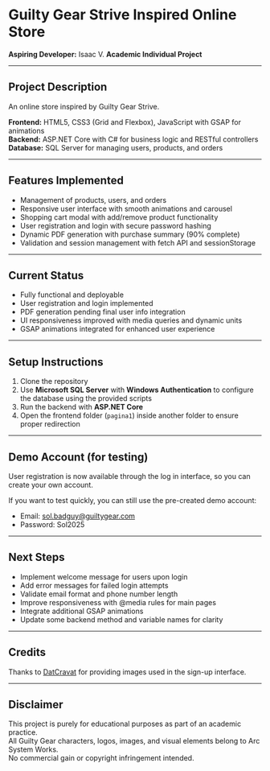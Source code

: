 # Guilty Gear Strive Inspired Online Store

**Aspiring Developer:** Isaac V.
**Academic Individual Project**

---

## Project Description

An online store inspired by Guilty Gear Strive.

**Frontend:** HTML5, CSS3 (Grid and Flexbox), JavaScript with GSAP for animations  
**Backend:** ASP.NET Core with C# for business logic and RESTful controllers  
**Database:** SQL Server for managing users, products, and orders

---

## Features Implemented

- Management of products, users, and orders  
- Responsive user interface with smooth animations and carousel  
- Shopping cart modal with add/remove product functionality  
- User registration and login with secure password hashing  
- Dynamic PDF generation with purchase summary (90% complete)  
- Validation and session management with fetch API and sessionStorage

---

## Current Status

- Fully functional and deployable  
- User registration and login implemented  
- PDF generation pending final user info integration  
- UI responsiveness improved with media queries and dynamic units  
- GSAP animations integrated for enhanced user experience

---

## Setup Instructions

1. Clone the repository  
2. Use **Microsoft SQL Server** with **Windows Authentication** to configure the database using the provided scripts  
3. Run the backend with **ASP.NET Core**  
4. Open the frontend folder (`pagina1`) inside another folder to ensure proper redirection
   
---

## Demo Account (for testing)

User registration is now available through the log in interface, so you can create your own account.

If you want to test quickly, you can still use the pre-created demo account:  
- Email: sol.badguy@guiltygear.com  
- Password: Sol2025

---

## Next Steps

- Implement welcome message for users upon login  
- Add error messages for failed login attempts  
- Validate email format and phone number length  
- Improve responsiveness with @media rules for main pages  
- Integrate additional GSAP animations  
- Update some backend method and variable names for clarity  

---

## Credits

Thanks to [DatCravat](https://www.datcravat.com) for providing images used in the sign-up interface.

---

## Disclaimer

This project is purely for educational purposes as part of an academic practice.  
All Guilty Gear characters, logos, images, and visual elements belong to Arc System Works.  
No commercial gain or copyright infringement intended.
